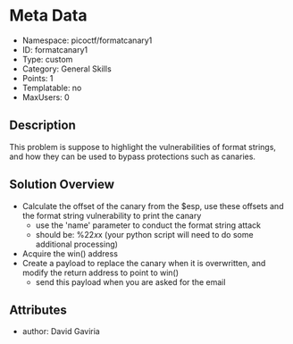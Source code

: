 # Meta Data

- Namespace: picoctf/formatcanary1
- ID: formatcanary1
- Type: custom
- Category: General Skills
- Points: 1
- Templatable: no
- MaxUsers: 0

## Description

This problem is suppose to highlight the vulnerabilities of format strings, and how they can be used to bypass protections such as canaries.


## Solution Overview
- Calculate the offset of the canary from the $esp, use these offsets and the format string vulnerability to print the canary
    - use the 'name' parameter to conduct the format string attack
    - should be: %22$x %23$x (your python script will need to do some additional processing)
- Acquire the win() address 
- Create a payload to replace the canary when it is overwritten, and modify the return address to point to win()
    - send this payload when you are asked for the email

## Attributes

- author: David Gaviria

